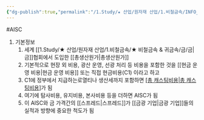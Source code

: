 ```yaml
---
{"dg-publish":true,"permalink":"/1.Study/★ 산업/원자재 산업/1.비철금속/INFO_정련,제련,광산 등/AISC/","created":"2023-05-27T01:46:52.004+09:00","updated":"2025-06-26T13:20:38.367+09:00"}
---
```


#AISC


1. 기본정보
	1. 세계  [[1.Study/★ 산업/원자재 산업/1.비철금속/★ 비철금속 & 귀금속/금/금\|금]]협회에서 도입한 [[총생산원가\|총생산원가]]
	2. 기본적으로 현장 외 비용, 광산 운영, 선광 처리 등 비용을 포함한 것을 [[현금 운영 비용\|현금 운영 비용]] 또는 직접 현금비용(C1) 이라고 하고
	3. C1에 정부에서 지급하는로열티나 생산세까지 포함하면 [[총 캐스팅비용\|총 캐스팅비용]]([[TCC\|TCC]])가 됨
	4. 여기에 탐사비용, 유지비용, 본사비용 등을 더하면 AISC가 됨
	5. 이 AISC와 금 가격간의 [[스프레드\|스프레드]]가 [[금광 기업\|금광 기업]]들의 실적과 방향에 중요한 척도가 됨


	
